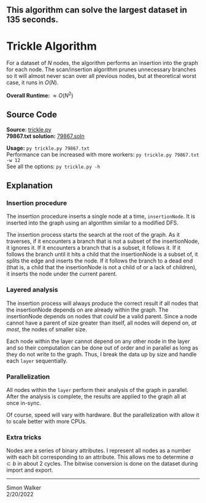 ## This algorithm can solve the largest dataset in 135 seconds.

# Trickle Algorithm

For a dataset of $N$ nodes, the algorithm performs an insertion into the graph for each node.
The scan/insertion algorithm prunes unnecessary branches so it will almost never scan over all
previous nodes, but at theoretical worst case, it runs in $O(N)$.

**Overall Runtime:**  $\approx O(N^2)$

## Source Code

**Source**: [trickle.py](research/trickle.py)  
**79867.txt solution:** [79867.soln](data/solutions/trickle_threads/79867.soln)  

**Usage:** `py trickle.py 79867.txt`  
Performance can be increased with more workers: `py trickle.py 79867.txt -w 12`  
See all the options: `py trickle.py -h`  

## Explanation

### Insertion procedure

The insertion procedure inserts a single node at a time, `insertionNode`.
It is inserted into the graph using an algorithm similar to a modified DFS.  

The insertion process starts the search at the root of the graph. As it traverses, if
it encounters a branch that is not a subset of the insertionNode, it ignores it.
If it encounters a branch that is a subset, it follows it. If it follows the branch
until it hits a child that the insertionNode is a subset of, it splits the edge
and inserts the node. If it follows the branch to a dead end (that is, a child that the
insertionNode is not a child of or a lack of children),
it inserts the node under the current parent.

### Layered analysis

The insertion process will always produce the correct result if all nodes that the insertionNode
depends on are already within the graph. The insertionNode depends on nodes that *could* be a valid
parent. Since a node cannot have a parent of size greater than itself, all nodes will depend on, *at most*,
the nodes of smaller size.

Each node within the layer cannot depend on any other node in the layer and so their
computation can be done out of order and in parallel as long as they do not write to the graph.
Thus, I break the data up by size and handle each `layer` sequentially.

### Parallelization

All nodes within the `layer` perform their analysis of the graph in parallel.
After the analysis is complete, the results are applied to the graph all at once
in-sync.

Of course, speed will vary with hardware. But the parallelization with allow it to scale better with more CPUs.

### Extra tricks

Nodes are a series of binary attributes. I represent all nodes as a number with each bit corresponding
to an attribute. This allows me to determine $a \subset b$ in about 2 cycles. The bitwise conversion
is done on the dataset during import and export.

---

Simon Walker  
2/20/2022